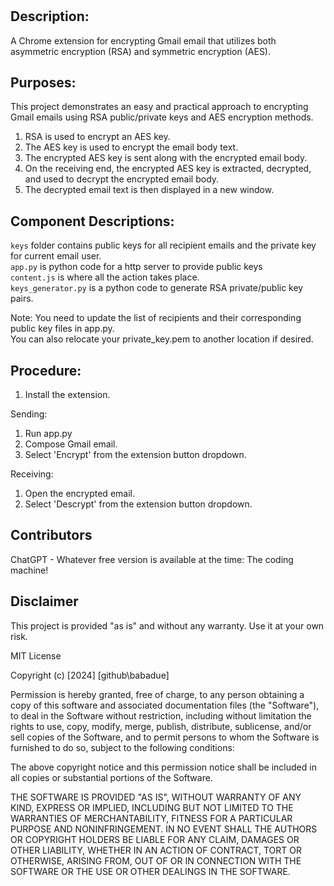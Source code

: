 # <div align="center"></div>

## Description:

A Chrome extension for encrypting Gmail email that utilizes both asymmetric encryption (RSA) and symmetric encryption (AES).

## Purposes:

This project demonstrates an easy and practical approach to encrypting Gmail emails using RSA public/private keys and AES encryption methods.

1.  RSA is used to encrypt an AES key.
2.  The AES key is used to encrypt the email body text.
3.  The encrypted AES key is sent along with the encrypted email body.
4.  On the receiving end, the encrypted AES key is extracted, decrypted, and used to decrypt the encrypted email body.
5.  The decrypted email text is then displayed in a new window.

## Component Descriptions:

`keys` folder contains public keys for all recipient emails and the private key for current email user.  
`app.py`  is python code for a http server to provide public keys  
`content.js` is where all the action takes place.  
`keys_generator.py`  is a python code to generate RSA private/public key pairs.  

Note:  You need to update the list of recipients and their corresponding public key files in app.py.  
You can also relocate your private_key.pem to another location if desired.

## Procedure:

1.  Install the extension. 

Sending:

1.  Run app.py
2.  Compose Gmail email.
3.  Select 'Encrypt' from the extension button dropdown.

Receiving:

1.  Open the encrypted email.
2.  Select 'Descrypt' from the extension button dropdown.

## Contributors 

ChatGPT - Whatever free version is available at the time:  The coding machine!

## Disclaimer

This project is provided "as is" and without any warranty. Use it at your own risk. 

MIT License

Copyright (c) [2024] [github\babadue]

Permission is hereby granted, free of charge, to any person obtaining a copy
of this software and associated documentation files (the "Software"), to deal
in the Software without restriction, including without limitation the rights
to use, copy, modify, merge, publish, distribute, sublicense, and/or sell
copies of the Software, and to permit persons to whom the Software is
furnished to do so, subject to the following conditions:

The above copyright notice and this permission notice shall be included in all
copies or substantial portions of the Software.

THE SOFTWARE IS PROVIDED "AS IS", WITHOUT WARRANTY OF ANY KIND, EXPRESS OR
IMPLIED, INCLUDING BUT NOT LIMITED TO THE WARRANTIES OF MERCHANTABILITY,
FITNESS FOR A PARTICULAR PURPOSE AND NONINFRINGEMENT. IN NO EVENT SHALL THE
AUTHORS OR COPYRIGHT HOLDERS BE LIABLE FOR ANY CLAIM, DAMAGES OR OTHER
LIABILITY, WHETHER IN AN ACTION OF CONTRACT, TORT OR OTHERWISE, ARISING FROM,
OUT OF OR IN CONNECTION WITH THE SOFTWARE OR THE USE OR OTHER DEALINGS IN THE
SOFTWARE.
   





